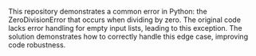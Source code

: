 This repository demonstrates a common error in Python: the ZeroDivisionError that occurs when dividing by zero.  The original code lacks error handling for empty input lists, leading to this exception. The solution demonstrates how to correctly handle this edge case, improving code robustness.